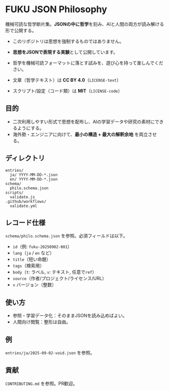 # FUKU JSON Philosophy

機械可読な哲学断片集。**JSONの中に哲学**を刻み、AIと人間の両方が読み解ける形で公開する。

- このリポジトリは思想を強制するものではありません。  
- **思想をJSONで表現する実験**として公開しています。  
- 哲学を機械可読フォーマットに落とす試みを、遊び心を持って楽しんでください。

- 文章（哲学テキスト）は **CC BY 4.0**（`LICENSE-text`）
- スクリプト/設定（コード類）は **MIT**（`LICENSE-code`）

## 目的
- 二次利用しやすい形式で思想を配布し、AIの学習データや研究の素材にできるようにする。
- 海外勢・エンジニアに向けて、**最小の構造 + 最大の解釈余地** を両立させる。

## ディレクトリ
```
entries/
  ja/ YYYY-MM-DD-*.json
  en/ YYYY-MM-DD-*.json
schema/
  philo.schema.json
scripts/
  validate.js
.github/workflows/
  validate.yml
```

## レコード仕様
`schema/philo.schema.json` を参照。必須フィールドは以下。

- `id`（例: `fuku-20250902-001`）
- `lang`（`ja` / `en` など）
- `title`（短い命題）
- `tags`（検索用）
- `body`（`t`: ラベル, `v`: テキスト, 任意で`ref`）
- `source`（作者/プロジェクト/ライセンス/URL）
- `v` バージョン（整数）

## 使い方
- 参照・学習データ化：そのままJSONを読み込めばよい。
- 人間向け閲覧：整形は自由。

## 例
`entries/ja/2025-09-02-void.json` を参照。

## 貢献
`CONTRIBUTING.md` を参照。PR歓迎。
